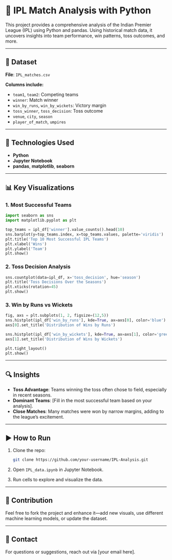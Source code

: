 # 🏏 IPL Match Analysis with Python

This project provides a comprehensive analysis of the Indian Premier League (IPL) using Python and pandas. Using historical match data, it uncovers insights into team performance, win patterns, toss outcomes, and more.

---

## 📁 Dataset

**File**: `IPL_matches.csv`

**Columns include:**

* `team1`, `team2`: Competing teams
* `winner`: Match winner
* `win_by_runs`, `win_by_wickets`: Victory margin
* `toss_winner`, `toss_decision`: Toss outcome
* `venue`, `city`, `season`
* `player_of_match`, `umpires`

---

## 🧪 Technologies Used

* **Python**
* **Jupyter Notebook**
* **pandas**, **matplotlib**, **seaborn**

---

## 📊 Key Visualizations

### 1. Most Successful Teams

```python
import seaborn as sns
import matplotlib.pyplot as plt

top_teams = ipl_df['winner'].value_counts().head(10)
sns.barplot(y=top_teams.index, x=top_teams.values, palette='viridis')
plt.title('Top 10 Most Successful IPL Teams')
plt.xlabel('Wins')
plt.ylabel('Team')
plt.show()
```

### 2. Toss Decision Analysis

```python
sns.countplot(data=ipl_df, x='toss_decision', hue='season')
plt.title('Toss Decisions Over the Seasons')
plt.xticks(rotation=45)
plt.show()
```

### 3. Win by Runs vs Wickets

```python
fig, axs = plt.subplots(1, 2, figsize=(12,5))
sns.histplot(ipl_df['win_by_runs'], kde=True, ax=axs[0], color='blue')
axs[0].set_title('Distribution of Wins by Runs')

sns.histplot(ipl_df['win_by_wickets'], kde=True, ax=axs[1], color='green')
axs[1].set_title('Distribution of Wins by Wickets')

plt.tight_layout()
plt.show()
```

---

## 🔍 Insights

* **Toss Advantage**: Teams winning the toss often chose to field, especially in recent seasons.
* **Dominant Teams**: \[Fill in the most successful team based on your analysis].
* **Close Matches**: Many matches were won by narrow margins, adding to the league’s excitement.

---

## ▶️ How to Run

1. Clone the repo:

   ```bash
   git clone https://github.com/your-username/IPL-Analysis.git
   ```
2. Open `IPL_data.ipynb` in Jupyter Notebook.
3. Run cells to explore and visualize the data.

---

## 🙌 Contribution

Feel free to fork the project and enhance it—add new visuals, use different machine learning models, or update the dataset.

---

## 📢 Contact

For questions or suggestions, reach out via \[your email here].
